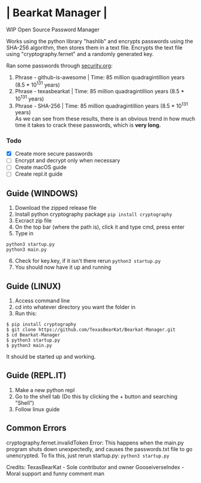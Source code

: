 # | Bearkat Manager |
WIP Open Source Password Manager

Works using the python library "hashlib" and encrypts passwords using the SHA-256 algorithm, then stores them in a text file.
Encrypts the text file using "cryptography.fernet" and a randomly generated key.

Ran some passwords through [security.org](www.security.org/):
1. Phrase - github-is-awesome | Time: 85 million quadragintillion years (8.5 * 10<sup>131</sup> years)
2. Phrase - texasbearkat | Time: 85 million quadragintillion years (8.5 * 10<sup>131</sup> years)
3. Phrase - SHA-256 | Time: 85 million quadragintillion years (8.5 * 10<sup>131</sup> years)  
As we can see from these results, there is an obvious trend in how much time it takes to crack these passwords, which is **very long.**

### Todo
- [x] Create more secure passwords
- [ ] Encrypt and decrypt only when necessary
- [ ] Create macOS guide
- [ ] Create repl.it guide

## Guide (WINDOWS)
1. Download the zipped release file
2. Install python cryptography package `pip install cryptography`
3. Excract zip file
4. On the top bar (where the path is), click it and type cmd, press enter
5. Type in 
```
python3 startup.py
python3 main.py
```  
6. Check for key.key, if it isn't there rerun `python3 startup.py`
7. You should now have it up and running

## Guide (LINUX)
1. Access command line
2. cd into whatever directory you want the folder in
3. Run this:
```
$ pip install cryptography
$ git clone https://github.com/TexasBearKat/Bearkat-Manager.git
$ cd Bearkat-Manager
$ python3 startup.py
$ python3 main.py
```
It should be started up and working.

## Guide (REPL.IT)
1. Make a new python repl
2. Go to the shell tab (Do this by clicking the + button and searching "Shell")
3. Follow linux guide

## Common Errors
cryptography.fernet.invalidToken Error:
This happens when the main.py program shuts down unexpectedly, and causes the passwords.txt file to go unencrypted.
To fix this, just rerun startup.py:
`python3 startup.py`

Credits:
TexasBearKat - Sole contributor and owner
GooseiverseIndex - Moral support and funny comment man
